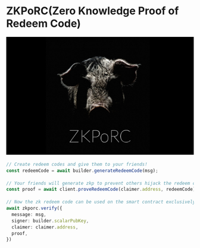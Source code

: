 # ZKPoRC(Zero Knowledge Proof of Redeem Code)
![](./assets/ZKPoRC.png)

```typescript
// Create redeem codes and give them to your friends!
const redeemCode = await builder.generateRedeemCode(msg);

// Your friends will generate zkp to prevent others hijack the redeem codes by watching the tx pool
const proof = await client.proveRedeemCode(claimer.address, redeemCode);

// Now the zk redeem code can be used on the smart contract exclusively :)
await zkporc.verify({
  message: msg,
  signer: builder.scalarPubKey,
  claimer: claimer.address,
  proof,
})
```
